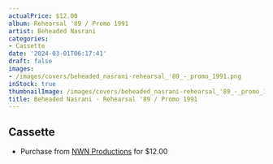 ```yaml
---
actualPrice: $12.00
album: Rehearsal '89 / Promo 1991
artist: Beheaded Nasrani
categories:
- Cassette
date: '2024-03-01T06:17:41'
draft: false
images:
- /images/covers/beheaded_nasrani-rehearsal_'89_-_promo_1991.png
inStock: true
thumbnailImage: /images/covers/beheaded_nasrani-rehearsal_'89_-_promo_1991-thumb.png
title: Beheaded Nasrani - Rehearsal '89 / Promo 1991
---
```


## Cassette
* Purchase from [NWN Productions](http://shop.nwnprod.com/index.php?route=product/product&path=73&product_id=44951&sort=pd.name&order=ASC) for $12.00
